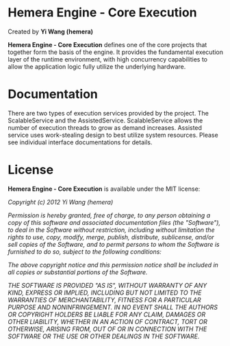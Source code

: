 # Hemera Engine - Core Execution

Created by **Yi Wang (hemera)**

**Hemera Engine - Core Execution** defines one of the core projects that
together form the basis of the engine. It provides the fundamental execution
layer of the runtime environment, with high concurrency capabilities to
allow the application logic fully utilize the underlying hardware.

# Documentation
There are two types of execution services provided by the project. The
ScalableService and the AssistedService. ScalableService allows the number
of execution threads to grow as demand increases. Assisted service uses
work-stealing design to best utilize system resources. Please see individual
interface documentations for details.

# License

**Hemera Engine - Core Execution** is available under the MIT license:

*Copyright (c) 2012 Yi Wang (hemera)*

*Permission is hereby granted, free of charge, to any person obtaining a copy*
*of this software and associated documentation files (the "Software"), to deal*
*in the Software without restriction, including without limitation the rights*
*to use, copy, modify, merge, publish, distribute, sublicense, and/or sell*
*copies of the Software, and to permit persons to whom the Software is*
*furnished to do so, subject to the following conditions:*

*The above copyright notice and this permission notice shall be included in*
*all copies or substantial portions of the Software.*

*THE SOFTWARE IS PROVIDED "AS IS", WITHOUT WARRANTY OF ANY KIND, EXPRESS OR*
*IMPLIED, INCLUDING BUT NOT LIMITED TO THE WARRANTIES OF MERCHANTABILITY,*
*FITNESS FOR A PARTICULAR PURPOSE AND NONINFRINGEMENT. IN NO EVENT SHALL THE*
*AUTHORS OR COPYRIGHT HOLDERS BE LIABLE FOR ANY CLAIM, DAMAGES OR OTHER*
*LIABILITY, WHETHER IN AN ACTION OF CONTRACT, TORT OR OTHERWISE, ARISING FROM,*
*OUT OF OR IN CONNECTION WITH THE SOFTWARE OR THE USE OR OTHER DEALINGS IN*
*THE SOFTWARE.*